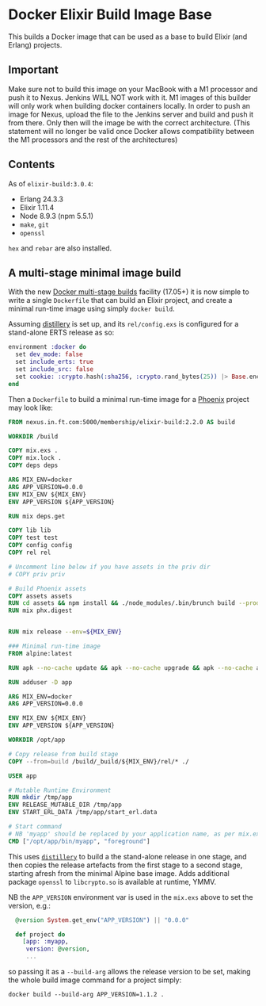 # Docker Elixir Build Image Base

This builds a Docker image that can be used as a base to build Elixir (and Erlang) projects.

## Important

Make sure not to build this image on your MacBook with a M1 processor and push it to Nexus. Jenkins WILL NOT work with it. M1 images of this builder will only work when building docker containers locally. In order to push an image for Nexus, upload the file to the Jenkins server and build and push it from there. Only then will the image be with the correct architecture. (This statement will no longer be valid once Docker allows compatibility between the M1 processors and the rest of the architectures)

## Contents

As of `elixir-build:3.0.4`:

* Erlang 24.3.3
* Elixir 1.11.4
* Node 8.9.3 (npm 5.5.1)
* `make`, `git`
* `openssl`

`hex` and `rebar` are also installed.

## A multi-stage minimal image build

With the new [Docker multi-stage builds](https://docs.docker.com/engine/userguide/eng-image/multistage-build/) facility (17.05+) it is now simple to write a single `Dockerfile` that can build an Elixir project, and create a minimal run-time image using simply `docker build`.

Assuming [distillery](https://github.com/bitwalker/distillery) is set up, and its `rel/config.exs` is configured for a stand-alone ERTS release as so:

```elixir
environment :docker do
  set dev_mode: false
  set include_erts: true
  set include_src: false
  set cookie: :crypto.hash(:sha256, :crypto.rand_bytes(25)) |> Base.encode16 |> String.to_atom
end
```

Then a `Dockerfile` to build a minimal run-time image for a [Phoenix](http://www.phoenixframework.org/) project may look like:

```dockerfile
FROM nexus.in.ft.com:5000/membership/elixir-build:2.2.0 AS build

WORKDIR /build

COPY mix.exs .
COPY mix.lock .
COPY deps deps

ARG MIX_ENV=docker
ARG APP_VERSION=0.0.0
ENV MIX_ENV ${MIX_ENV}
ENV APP_VERSION ${APP_VERSION}

RUN mix deps.get

COPY lib lib
COPY test test
COPY config config
COPY rel rel

# Uncomment line below if you have assets in the priv dir
# COPY priv priv

# Build Phoenix assets
COPY assets assets
RUN cd assets && npm install && ./node_modules/.bin/brunch build --production
RUN mix phx.digest


RUN mix release --env=${MIX_ENV}

### Minimal run-time image
FROM alpine:latest

RUN apk --no-cache update && apk --no-cache upgrade && apk --no-cache add ncurses-libs openssl bash ca-certificates

RUN adduser -D app

ARG MIX_ENV=docker
ARG APP_VERSION=0.0.0

ENV MIX_ENV ${MIX_ENV}
ENV APP_VERSION ${APP_VERSION}

WORKDIR /opt/app

# Copy release from build stage
COPY --from=build /build/_build/${MIX_ENV}/rel/* ./

USER app

# Mutable Runtime Environment
RUN mkdir /tmp/app
ENV RELEASE_MUTABLE_DIR /tmp/app
ENV START_ERL_DATA /tmp/app/start_erl.data

# Start command
# NB 'myapp' should be replaced by your application name, as per mix.exs
CMD ["/opt/app/bin/myapp", "foreground"]
```

This uses [`distillery`](https://github.com/bitwalker/distillery) to build a the stand-alone release in one stage, and then copies the release artefacts from the first stage to a second stage, starting afresh from the minimal Alpine base image. Adds additional package `openssl` to `libcrypto.so` is available at runtime, YMMV.

NB the `APP_VERSION` environment var is used in the `mix.exs` above to set the version, e.g.:

```elixir
  @version System.get_env("APP_VERSION") || "0.0.0"

  def project do
    [app: :myapp,
     version: @version,
     ...
```

so passing it as a `--build-arg` allows the release version to be set, making the whole build image command for a project simply:

```
docker build --build-arg APP_VERSION=1.1.2 .
```